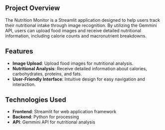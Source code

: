 ## Project Overview
The Nutrition Monitor is a Streamlit application designed to help users track their nutritional intake through image recognition. By utilizing the Gemmini API, users can upload food images and receive detailed nutritional information, including calorie counts and macronutrient breakdowns.

## Features
- **Image Upload**: Upload food images for nutritional analysis.
- **Nutritional Analysis**: Receive detailed information about calories, carbohydrates, proteins, and fats.
- **User-Friendly Interface**: Intuitive design for easy navigation and interaction.

## Technologies Used
- **Frontend**: Streamlit for web application framework
- **Backend**: Python for processing
- **API**: Gemmini API for nutritional analysis
